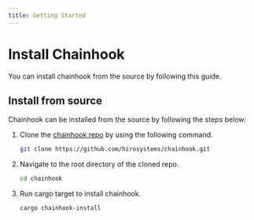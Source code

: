 ```yaml
---
title: Getting Started
---
```


# Install Chainhook

You can install chainhook from the source by following this guide.

## Install from source

Chainhook can be installed from the source by following the steps below:

1. Clone the [chainhook repo](https://github.com/hirosystems/chainhook/) by using the following command.
   
   ```bash
   git clone https://github.com/hirosystems/chainhook.git
   ```

2. Navigate to the root directory of the cloned repo.
   
   ```bash
   cd chainhook
   ```

3. Run cargo target to install chainhook.
   
    ```bash
    cargo chainhook-install
    ```

